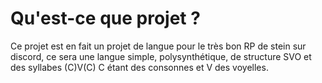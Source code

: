 # Qu'est-ce que projet ?

Ce projet est en fait un projet de langue pour le très bon RP de stein sur discord, ce sera une langue simple, polysynthétique, de structure SVO et des syllabes (C)V(C) C étant des consonnes et V des voyelles.